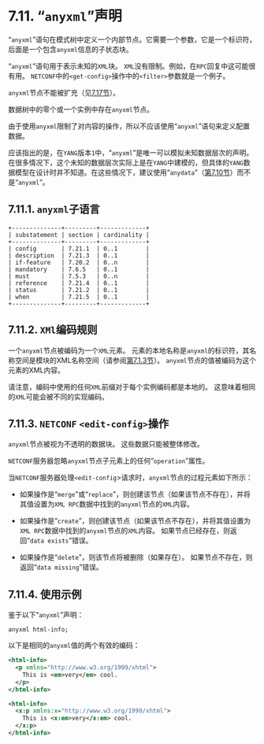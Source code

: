 # 7.11. “`anyxml`”声明

“`anyxml`”语句在模式树中定义一个内部节点。它需要一个参数，它是一个标识符，后面是一个包含`anyxml`信息的子状态块。

“`anyxml`”语句用于表示未知的`XML`块。 `XML`没有限制。例如，在`RPC`回复中这可能很有用。 `NETCONF`中的`<get-config>`操作中的`<filter>`参数就是一个例子。

`anyxml`节点不能被扩充（见[7.17节](7.17.md)）。

数据树中的零个或一个实例中存在`anyxml`节点。

由于使用`anyxml`限制了对内容的操作，所以不应该使用“`anyxml`”语句来定义配置数据。

应该指出的是，在`YANG`版本`1`中，“`anyxml`”是唯一可以模拟未知数据层次的声明。在很多情况下，这个未知的数据层次实际上是在`YANG`中建模的，但具体的`YANG`数据模型在设计时并不知道。在这些情况下，建议使用“`anydata`”（[第7.10节](7.10.md)）而不是“`anyxml`”。

## 7.11.1. `anyxml`子语言

```
+--------------+---------+-------------+
| substatement | section | cardinality |
+--------------+---------+-------------+
| config       | 7.21.1  | 0..1        |
| description  | 7.21.3  | 0..1        |
| if-feature   | 7.20.2  | 0..n        |
| mandatory    | 7.6.5   | 0..1        |
| must         | 7.5.3   | 0..n        |
| reference    | 7.21.4  | 0..1        |
| status       | 7.21.2  | 0..1        |
| when         | 7.21.5  | 0..1        |
+--------------+---------+-------------+
```

## 7.11.2. `XMl`编码规则

一个`anyxml`节点被编码为一个`XML`元素。 元素的本地名称是`anyxml`的标识符，其名称空间是模块的XML名称空间（请参阅[第7.1.3节](7.1.md#713-namespace声明)）。 `anyxml`节点的值被编码为这个元素的XML内容。

请注意，编码中使用的任何`XML`前缀对于每个实例编码都是本地的。 这意味着相同的`XML`可能会被不同的实现编码。

## 7.11.3. `NETCONF` `<edit-config>`操作

`anyxml`节点被视为不透明的数据块。 这些数据只能被整体修改。

`NETCONF`服务器忽略`anyxml`节点子元素上的任何“`operation`”属性。

当`NETCONF`服务器处理`<edit-config`>请求时，`anyxml`节点的过程元素如下所示：

- 如果操作是“`merge`”或“`replace`”，则创建该节点（如果该节点不存在），并将其值设置为`XML RPC`数据中找到的`anyxml`节点的`XML`内容。

- 如果操作是“`create`”，则创建该节点（如果该节点不存在），并将其值设置为`XML RPC`数据中找到的`anyxml`节点的`XML`内容。 如果节点已经存在，则返回“`data exists`”错误。

- 如果操作是“`delete`”，则该节点将被删除（如果存在）。 如果节点不存在，则返回“`data missing`”错误。

## 7.11.4. 使用示例

鉴于以下“`anyxml`”声明：

```YANG
anyxml html-info;
```

以下是相同的`anyxml`值的两个有效的编码：

```xml
<html-info>
  <p xmlns="http://www.w3.org/1999/xhtml">
    This is <em>very</em> cool.
  </p>
</html-info>

<html-info>
  <x:p xmlns:x="http://www.w3.org/1999/xhtml">
    This is <x:em>very</x:em> cool.
  </x:p>
</html-info>
```
